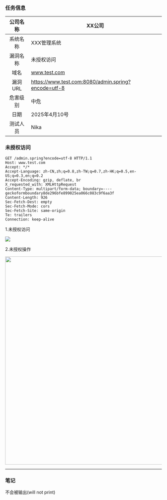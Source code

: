 ### 任务信息

| 公司名称  | XX公司                                                |
|:-----:| --------------------------------------------------- |
| 系统名称  | XXX管理系统                                             |
| 漏洞名称  | 未授权访问                                               |
| 域名    | www.test.com                                        |
| 漏洞URL | https://www.test.com:8080/admin.spring?encode=utf-8 |
| 危害级别  | 中危                                                  |
| 日期    | 2025年4月10号                                          |
| 测试人员  | Nika                                                |

### 未授权访问

```
GET /admin.spring?encode=utf-8 HTTP/1.1
Host: www.test.com
Accept: */*
Accept-Language: zh-CN,zh;q=0.8,zh-TW;q=0.7,zh-HK;q=0.5,en-US;q=0.3,en;q=0.2
Accept-Encoding: gzip, deflate, br
X_requested_with: XMLHttpRequest
Content-Type: multipart/form-data; boundary=----geckoformboundary8de296bfe899025ea066c083c9f6aa3f
Content-Length: 926
Sec-Fetch-Dest: empty
Sec-Fetch-Mode: cors
Sec-Fetch-Site: same-origin
Te: trailers
Connection: keep-alive
```

1.未授权访问

![](C:\Users\wl\Pictures\desktop.jpg)

2.未授权操作

<img src="file:///C:/Users/wl/Pictures/desktop.jpg" title="" alt="" width="668">

---

### 笔记

不会被输出(will not print)

